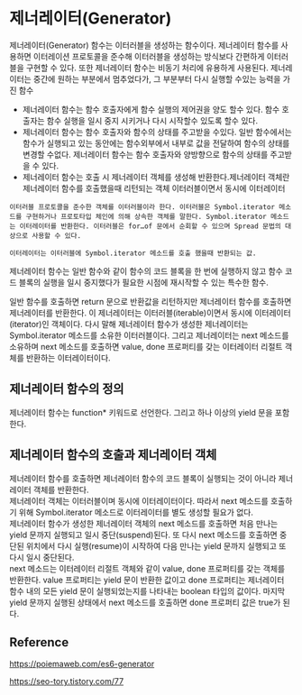 # 제너레이터(Generator) 
제너레이터(Generator) 함수는 이터러블을 생성하는 함수이다. 제너레이터 함수를 사용하면 이터레이션 프로토콜을 준수해 이터러블을 생성하는 방식보다 간편하게 이터러블을 구현할 수 있다. 또한 제너레이터 함수는 비동기 처리에 유용하게 사용된다.
제너레이터는 중간에 원하는 부분에서 멈추었다가, 그 부분부터 다시 실행할 수있는 능력을 가진 함수

- 제너레이터 함수는 함수 호출자에게 함수 실행의 제어권을 양도 할수 있다. 함수 호출자는 함수 실행을 일시 중지 시키거나 다시 시작할수 있도록 할수 있다.
- 제너레이터 함수는 함수 호출자와 함수의 상태를 주고받을 수있다. 일반 함수에서는 함수가 실행되고 있는 동안에는 함수외부에서 내부로 값을 전달하여 함수의 상태를 변경할 수없다. 제너레이터 함수는 함수 호출자와 양방향으로 함수의 상태를 주고받을 수 있다.
- 제너레이터 함수는 호출 시  제너레이터 객체를 생성해 반환한다.제너레이터 객체란 제너레이터 함수를 호출했을때 리턴되는 객체 이터러블이면서 동시에 이터레이터


```
이터러블 프로토콜을 준수한 객체를 이터러블이라 한다. 이터러블은 Symbol.iterator 메소드를 구현하거나 프로토타입 체인에 의해 상속한 객체를 말한다. Symbol.iterator 메소드는 이터레이터를 반환한다. 이터러블은 for…of 문에서 순회할 수 있으며 Spread 문법의 대상으로 사용할 수 있다.

이터레이터는 이터러블에 Symbol.iterator 메소드를 호출 했을때 반환되는 값.
```

제너레이터 함수는 일반 함수와 같이 함수의 코드 블록을 한 번에 실행하지 않고 함수 코드 블록의 실행을 일시 중지했다가 필요한 시점에 재시작할 수 있는 특수한 함수.


일반 함수를 호출하면 return 문으로 반환값을 리턴하지만 제너레이터 함수를 호출하면 제너레이터를 반환한다. 이 제너레이터는 이터러블(iterable)이면서 동시에 이터레이터(iterator)인 객체이다. 다시 말해 제너레이터 함수가 생성한 제너레이터는 Symbol.iterator 메소드를 소유한 이터러블이다. 그리고 제너레이터는 next 메소드를 소유하며 next 메소드를 호출하면 value, done 프로퍼티를 갖는 이터레이터 리절트 객체를 반환하는 이터레이터이다.


## 제너레이터 함수의 정의
제너레이터 함수는 function* 키워드로 선언한다. 그리고 하나 이상의 yield 문을 포함한다.


## 제너레이터 함수의 호출과 제너레이터 객체
제너레이터 함수를 호출하면 제너레이터 함수의 코드 블록이 실행되는 것이 아니라 제너레이터 객체를 반환한다.   
제너레이터 객체는 이터러블이며 동시에 이터레이터이다. 따라서 next 메소드를 호출하기 위해 Symbol.iterator 메소드로 이터레이터를 별도 생성할 필요가 없다.   
제너레이터 함수가 생성한 제너레이터 객체의 next 메소드를 호출하면 처음 만나는 yield 문까지 실행되고 일시 중단(suspend)된다. 또 다시 next 메소드를 호출하면 중단된 위치에서 다시 실행(resume)이 시작하여 다음 만나는 yield 문까지 실행되고 또 다시 일시 중단된다.  
next 메소드는 이터레이터 리절트 객체와 같이 value, done 프로퍼티를 갖는 객체를 반환한다. value 프로퍼티는 yield 문이 반환한 값이고 done 프로퍼티는 제너레이터 함수 내의 모든 yield 문이 실행되었는지를 나타내는 boolean 타입의 값이다. 마지막 yield 문까지 실행된 상태에서 next 메소드를 호출하면 done 프로퍼티 값은 true가 된다.


## Reference
https://poiemaweb.com/es6-generator  

https://seo-tory.tistory.com/77
